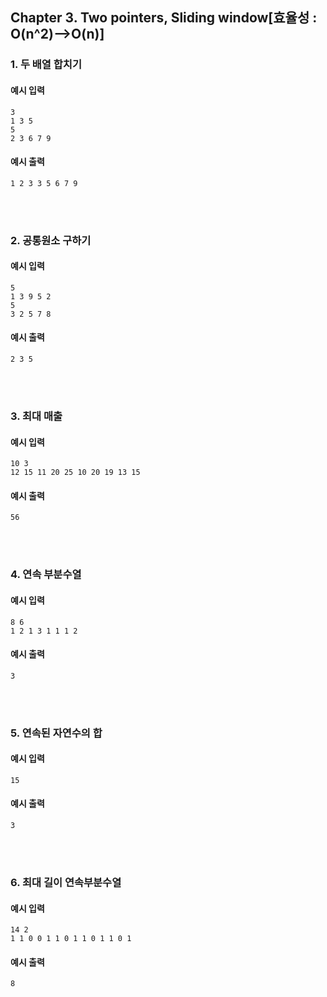 ## Chapter 3. Two pointers, Sliding window[효율성 : O(n^2)-->O(n)]


### 1. 두 배열 합치기

#### 예시 입력
```
3
1 3 5
5
2 3 6 7 9
```

#### 예시 출력
```
1 2 3 3 5 6 7 9
```

<br/><br/>

### 2. 공통원소 구하기

#### 예시 입력
```
5
1 3 9 5 2
5
3 2 5 7 8
```

#### 예시 출력
```
2 3 5
```

<br/><br/>

### 3. 최대 매출

#### 예시 입력
```
10 3
12 15 11 20 25 10 20 19 13 15
```

#### 예시 출력
```
56
```

<br/><br/>

### 4. 연속 부분수열

#### 예시 입력
```
8 6
1 2 1 3 1 1 1 2
```

#### 예시 출력
```
3
```

<br/><br/>

### 5. 연속된 자연수의 합

#### 예시 입력
```
15
```

#### 예시 출력
```
3
```

<br/><br/>

### 6. 최대 길이 연속부분수열

#### 예시 입력
```
14 2
1 1 0 0 1 1 0 1 1 0 1 1 0 1
```

#### 예시 출력
```
8
```
